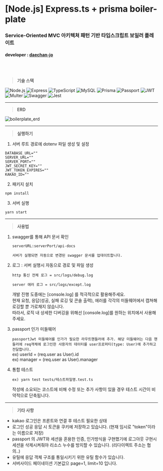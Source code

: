 # [Node.js] Express.ts + prisma boiler-plate

### Service-Oriented MVC 아키텍쳐 패턴 기반 타입스크립트 보일러 플레이트
#### developer : [daechan-jo](https://github.com/daechan-jo)

<br />
<br />

> __기술 스택__

![Node.js](https://img.shields.io/badge/-Node.js-339933?style=for-the-badge&logo=node.js&logoColor=white)
![Express](https://img.shields.io/badge/-Express-000000?style=for-the-badge&logo=express&logoColor=white)
![TypeScript](https://img.shields.io/badge/-TypeScript-3178C6?style=for-the-badge&logo=TypeScript&logoColor=white)
![MySQL](https://img.shields.io/badge/-MySQL-4479A1?style=for-the-badge&logo=mysql&logoColor=white)
![Prisma](https://img.shields.io/badge/-Prisma-1B222D?style=for-the-badge&logo=prisma&logoColor=white)
![Passport](https://img.shields.io/badge/-Passport-34E27A?style=for-the-badge&logo=passport&logoColor=white)
![JWT](https://img.shields.io/badge/-JWT-000000?style=for-the-badge&logo=jsonwebtokens&logoColor=white)
![Multer](https://img.shields.io/badge/-Multer-FF6600?style=for-the-badge&logo=multer&logoColor=white)
![Swagger](https://img.shields.io/badge/-Swagger-85EA2D?style=for-the-badge&logo=swagger&logoColor=white)
![Jest](https://img.shields.io/badge/-Jest-C21325?style=for-the-badge&logo=jest&logoColor=white)

---

> __ERD__

![boilerplate_erd](https://github.com/daechan-jo/express.ts-prisma-boilerplate/assets/103374153/12a3b1a5-5878-4875-b0c9-3d6ca84e1e8f)


---

> __실행하기__

1. 서버 루트 경로에 dotenv 파일 생성 및 설정

```
DATABASE_URL=""
SERVER_URL=""
SERVER_PORT=""
JWT_SECRET_KEY=""
JWT_TOKEN_EXPIRES=""
KAKAO_ID=""
```

2. 패키지 설치

```npm install```

3. 서버 실행

```yarn start```

---

> __사용법__

1. swagger를 통해 API 문서 확인

	 ```serverURL:serverPort/api-docs```

	 ```서버가 실행되면 자동으로 변경된 swagger 문서를 업데이트합니다.```


2. 로그 : 서버 실행시 자동으로 경로 및 파일 생성

	 ```http 통신 전체 로그 = src/logs/debug.log```

	 ```server 에러 로그 = src/logs/except.log```

	 개발 진행 도중에는 [console.log] 를 적극적으로 활용해주세요. <br>
	 현재 요청, 응답(성공, 실패 로깅 및 콘솔 출력), 에러를 각각의 미들웨어에서 캡쳐해 로깅할 뿐 가로채지 않습니다.<br>
	 따라서, 로직 내 상세한 디버깅을 위해선 [console.log]를 원하는 위치에서 사용해주세요.


3. passport 인가 미들웨어

	 ```passportJwt 미들웨어를 인가가 필요한 라우트핸들러에 추가. 해당 미들웨어는 다음 핸들러에 req객체에 로그인한 사용자의 데이터를 user프로퍼티(type: User)에 추가하고 전달합니다.```<br>
	 ex) userId = (req.user as User).id <br>
	 ex) manager = (req.user as User).manager <br>


4. 통합 테스트

	```ex) yarn test tests/테스트파일명.test.ts```

	작성에 소요되는 코스트에 비해 수정 또는 추가 사항이 있을 경우 테스트 시간이 비약적으로 단축됩니다.


---

> __기타 사항__

+ kakao 로그인은 프론트와 연결 후 테스트 필요한 상태
+ 로그인 성공 응답 시 토큰을 쿠키에 저장하고 있습니다. (현재 임시로 "token"이라는 이름으로 저장)
+ passport 의 JWT와 세션을 혼용한 인증, 인가방식을 구현했기에 로그아웃 구현시 세션을 삭제시켜줘야 리소스 누수를 방지할 수 있습니다. (리다이렉트 주소는 협의..)
+ 유틸에 응답 객체 구조를 통일시키기 위한 유틸 함수가 있습니다.
+ 서버사이드 페이네이션 기본값으 page=1, limit=10 입니다.


